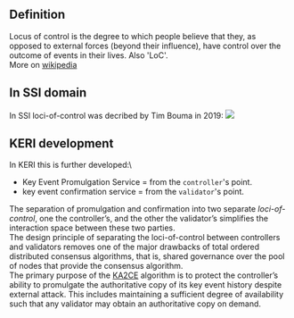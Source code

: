 ## Definition
Locus of control is the degree to which people believe that they, as opposed to external forces (beyond their influence), have control over the outcome of events in their lives. Also 'LoC'. \
More on [wikipedia](https://en.wikipedia.org/wiki/Locus_of_control)

## In SSI domain
In SSI loci-of-control was decribed by Tim Bouma in 2019:
![](https://github.com/WebOfTrust/keri/blob/main/images/loci-of-control.png)

## KERI development
In KERI this is further developed:\
- Key Event Promulgation Service = from the `controller`'s point.
- key event confirmation service = from the `validator`'s point.

The separation of promulgation and confirmation into two separate _loci-of-control_, one the controller’s, and the other the validator’s simplifies the interaction space between these two parties.\
The design principle of separating the loci-of-control between controllers and validators removes one of the major drawbacks of total ordered distributed consensus algorithms, that is, shared governance over the pool of nodes that provide the consensus algorithm.\
The primary purpose of the [KA2CE](#keri-agreement-algorithm-for-control-establishment) algorithm is to protect the controller’s ability to promulgate the authoritative copy of its key event history despite external attack. This includes maintaining a sufficient degree of availability such that any validator may obtain an authoritative copy on demand.